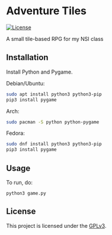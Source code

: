 # Adventure Tiles

[![License](https://img.shields.io/github/license/cpluspatch/nsi-game.svg?style=flat-square)](https://github.com/cpluspatch/nsi-game/blob/master/LICENSE)

A small tile-based RPG for my NSI class

## Installation

Install Python and Pygame.

Debian/Ubuntu:
```bash
sudo apt install python3 python3-pip
pip3 install pygame
```

Arch:
```bash
sudo pacman -S python python-pygame
```

Fedora:
```bash
sudo dnf install python3 python3-pip
pip3 install pygame
```

## Usage

To run, do:
```
python3 game.py
```


## License

This project is licensed under the [GPLv3](https://github.com/cpluspatch/nsi-game/blob/master/LICENSE).